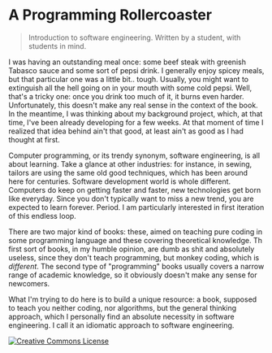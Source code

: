 # A Programming Rollercoaster
>Introduction to software engineering. Written by a student, with students in mind.


I was having an outstanding meal once: some beef steak with greenish Tabasco sauce and some sort of pepsi drink. I generally enjoy spicey meals, but that particular one was a little bit.. tough. Usually, you might want to extinguish all the hell going on in your mouth with some cold pepsi. Well, that's a tricky one: once you drink too much of it, it burns even harder. Unfortunately, this doesn't make any real sense in the context of the book. In the meantime, I was thinking about my background project, which, at that time, I've been already developing for a few weeks. At that moment of time I realized that idea behind ain't that good, at least ain't as good as I had thought at first.

Computer programming, or its trendy synonym, software engineering, is all about learning. Take a glance at other industries: for instance, in sewing, tailors are using the same old good techniques, which has been around here for centuries. Software development world is whole different. Computers do keep on getting faster and faster, new technologies get born like everyday. Since you don't typically want to miss a new trend, you are expected to learn forever. Period. I am particularly interested in first iteration of this endless loop.

There are two major kind of books: these, aimed on teaching pure coding in some programming language and these covering theoretical knowledge. Th first sort of books, in my humble opinion, are dumb as shit and absolutely useless, since they don't teach programming, but monkey coding, which is _different_. The second type of "programming" books usually covers a narrow range of academic knowledge, so it obviously doesn't make any sense for newcomers.

What I'm trying to do here is to build a unique resource: a book, supposed to teach you neither coding, nor algorithms, but the general thinking approach, which I personally find an absolute necessity in software engineering. I call it an idiomatic approach to software engineering.

<a rel="license" href="http://creativecommons.org/licenses/by-nc-sa/4.0/"><img alt="Creative Commons License" style="border-width:0" src="https://i.creativecommons.org/l/by-nc-sa/4.0/80x15.png" /></a>
